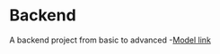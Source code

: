 # Backend
A backend project from basic to advanced
-[Model link](https://app.eraser.io/workspace/YtPqZ1VogxGy1jzIDkzj)